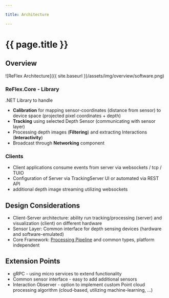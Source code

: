 ```yaml
---

title: Architecture

---
```


# {{  page.title }}

## Overview

![ReFlex Architecture]({{ site.baseurl }}/assets/img/overview/software.png)

### ReFlex.Core - Library

.NET Library to handle

* **Calibration** for mapping sensor-coordinates (distance from sensor) to device space (projected pixel coordinates + depth)
* **Tracking** using selected Depth Sensor (communicating with sensor layer)
* Processing depth images (**Filtering**) and extracting Interactions (**Interactivity**)
* Broadcast through **Networking** component

### Clients

* Client applications consume events from server via websockets / tcp / TUIO
* Configuration of Server via TrackingServer UI or automated via REST API
* additional depth image streaming utilizing websockets

## Design Considerations

* Client-Server architecture: ability run tracking/processing (server) and visualization (client) on different hardware
* Sensor Layer: Common interface for depth sensing devices (hardware and software-emulated)
* Core Framework: [Processing Pipeline](pipeline.html) and common types, platform independent

## Extension Points

* gRPC - using micro services to extend functionality
* Common sensor interface - easy to add additional sensors
* Interaction Observer - option to implement custom Point cloud processing algorithm (cloud-based, utilizing machine-learning, ...)
